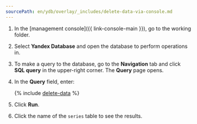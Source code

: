 ```yaml
---
sourcePath: en/ydb/overlay/_includes/delete-data-via-console.md
---
```

1. In the [management console]({{ link-console-main }}), go to the working folder.
1. Select **Yandex Database** and open the database to perform operations in.
1. To make a query to the database, go to the **Navigation** tab and click **SQL query** in the upper-right corner. The **Query** page opens.
1. In the **Query** field, enter:

    {% include [delete-data](queries/delete-data.md) %}

1. Click **Run**.
1. Click the name of the `series` table to see the results.